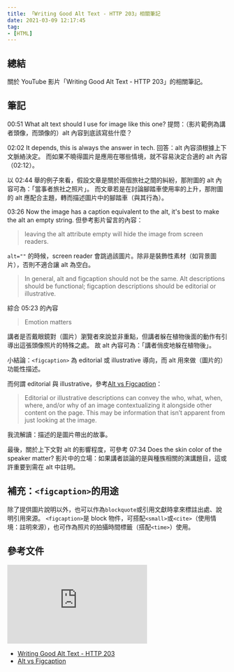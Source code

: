 ```yaml
---
title: 「Writing Good Alt Text - HTTP 203」相關筆記
date: 2021-03-09 12:17:45
tag:
- [HTML]
---
```


## 總結

關於 YouTube 影片「Writing Good Alt Text - HTTP 203」的相關筆記。

## 筆記

00:51 What alt text should I use for image like this one?
提問：（影片範例為講者頭像，而頭像的）alt 內容到底該寫些什麼？

02:02 It depends, this is always the answer in tech.
回答：alt 內容須根據上下文脈絡決定。
而如果不曉得圖片是應用在哪些情境，就不容易決定合適的 alt 內容（02:12）。

以 02:44 舉的例子來看，假設文章是關於兩個旅社之間的糾紛，那附圖的 alt 內容可為：「當事者旅社之照片」。
而文章若是在討論腳踏車使用率的上升，那附圖的 alt 應配合主題，轉而描述圖片中的腳踏車（與其行為）。

03:26 Now the image has a caption equivalent to the alt, it's best to make the alt an empty string.
但參考影片留言的內容：

> leaving the alt attribute empty will hide the image from screen readers.

`alt=""` 的時候，screen reader 會跳過該圖片。除非是裝飾性素材（如背景圖片），否則不適合讓 alt 為空白。

> In general, alt and figcaption should not be the same. Alt descriptions should be functional; figcaption descriptions should be editorial or illustrative.

綜合 05:23 的內容

> Emotion matters

講者是否戴眼鏡對（圖片）瀏覽者來說並非重點，但講者躲在植物後面的動作有引導出這張頭像照片的特殊之處。
故 alt 內容可為：「講者俏皮地躲在植物後」。

小結論：`<figcaption>` 為 editorial 或 illustrative 導向，而 alt 用來做（圖片的）功能性描述。

而何謂 editorial 與 illustrative，參考[Alt vs Figcaption](https://thoughtbot.com/blog/alt-vs-figcaption)：

> Editorial or illustrative descriptions can convey the who, what, when, where, and/or why of an image contextualizing it alongside other content on the page. This may be information that isn’t apparent from just looking at the image.

我流解讀：描述的是圖片帶出的故事。

最後，關於上下文對 alt 的影響程度，可參考 07:34 Does the skin color of the speaker matter?
影片中的立場：如果講者談論的是與種族相關的演講題目，這或許重要到需在 alt 中註明。

## 補充：`<figcaption>`的用途

除了提供圖片說明以外，也可以作為`blockquote`或引用文獻時拿來標註出處、說明引用來源。
`<figcaption>`是 block 物件，可搭配`<small>`或`<cite>`（使用情境：註明來源），也可作為照片的拍攝時間標籤（搭配`<time>`）使用。

## 參考文件

<iframe width="320" height="180" src="https://www.youtube.com/embed/flf2vS0IoRs" frameborder="0" allow="accelerometer; autoplay; clipboard-write; encrypted-media; gyroscope; picture-in-picture" allowfullscreen></iframe>

- [Writing Good Alt Text - HTTP 203](https://youtu.be/flf2vS0IoRs)
- [Alt vs Figcaption](https://thoughtbot.com/blog/alt-vs-figcaption)
